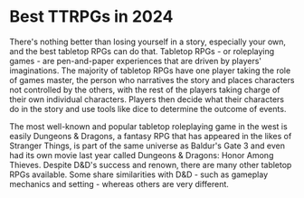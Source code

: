 # Best TTRPGs in 2024

There's nothing better than losing yourself in a story, especially your own, and the best tabletop RPGs can do that. Tabletop RPGs - or roleplaying games - are pen-and-paper experiences that are driven by players' imaginations. The majority of tabletop RPGs have one player taking the role of games master, the person who narratives the story and places characters not controlled by the others, with the rest of the players taking charge of their own individual characters. Players then decide what their characters do in the story and use tools like dice to determine the outcome of events.

The most well-known and popular tabletop roleplaying game in the west is easily Dungeons & Dragons, a fantasy RPG that has appeared in the likes of Stranger Things, is part of the same universe as Baldur's Gate 3 and even had its own movie last year called Dungeons & Dragons: Honor Among Thieves. Despite D&D's success and renown, there are many other tabletop RPGs available. Some share similarities with D&D - such as gameplay mechanics and setting - whereas others are very different.

